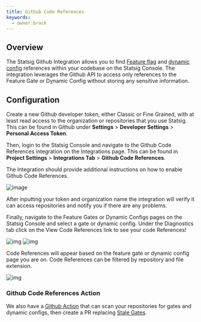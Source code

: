 ```yaml
---
title: Github Code References
keywords:
  - owner:brock
---
```


## Overview

The Statsig Github Integration allows you to find [Feature flag](/feature-flags/working-with) and [dynamic config](/dynamic-config) references within your codebase on the Statsig Console. The integration leverages the Github API to access only references to the Feature Gate or Dynamic Config without storing any sensitive information.

## Configuration

Create a new Github developer token, either Classic or Fine Grained, with at least read access to the organization or repositories that you use Statsig.
This can be found in Github under **Settings** > **Developer Settings** > **Personal Access Token**.

Then, login to the Statsig Console and navigate to the Github Code References integration on the Integrations page.
This can be found in **Project Settings** > **Integrations Tab** > **Github Code References**.

The Integration should provide additional instructions on how to enable Github Code References.

![image](/img/github_code_references/github_integration.png)

After inputting your token and organization name the integration will verify it can access repositories and notify you if there are any problems.

Finally, navigate to the Feature Gates or Dynamic Configs pages on the Statsig Console and select a gate or dynamic config. Under the Diagnostics tab click on the View Code References link to see your code References!

![img](/img/github_code_references/feature_gate_view.png) ![img](/img/github_code_references/dynamic_config_view.png)

Code References will appear based on the feature gate or dynamic config page you are on. Code References can be filtered by repository and file extension.

![img](/img/github_code_references/code_references.png)

### Github Code References Action

We also have a [Github Action](https://github.com/statsig-io/github-code-references) that can scan your repositories for gates and dynamic configs, then create a PR replacing [Stale Gates](/feature-flags/permanent-and-stale-gates.md).
